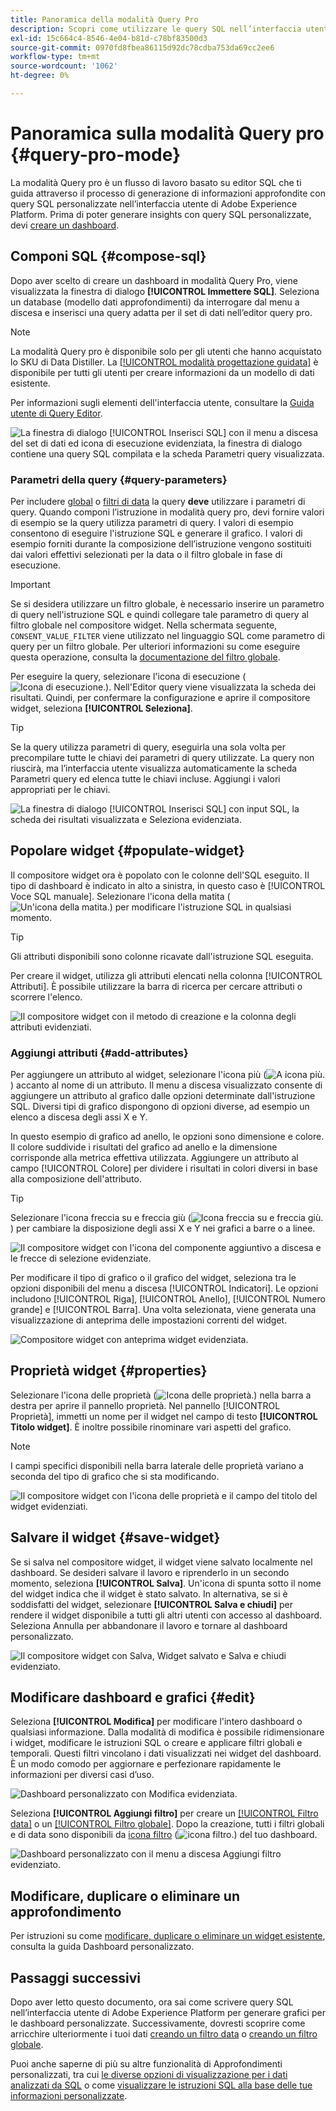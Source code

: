 ```yaml
---
title: Panoramica della modalità Query Pro
description: Scopri come utilizzare le query SQL nell’interfaccia utente di Adobe Experience Platform per generare grafici per le dashboard personalizzate.
exl-id: 15c664c4-8546-4e04-b81d-c78bf83500d3
source-git-commit: 0970fd8fbea86115d92dc78cdba753da69cc2ee6
workflow-type: tm+mt
source-wordcount: '1062'
ht-degree: 0%

---
```


# Panoramica sulla modalità Query pro {#query-pro-mode}

La modalità Query pro è un flusso di lavoro basato su editor SQL che ti guida attraverso il processo di generazione di informazioni approfondite con query SQL personalizzate nell’interfaccia utente di Adobe Experience Platform. Prima di poter generare insights con query SQL personalizzate, devi [creare un dashboard](./overview.md#create-custom-dashboard).

## Componi SQL {#compose-sql}

Dopo aver scelto di creare un dashboard in modalità Query Pro, viene visualizzata la finestra di dialogo **[!UICONTROL Immettere SQL]**. Seleziona un database (modello dati approfondimenti) da interrogare dal menu a discesa e inserisci una query adatta per il set di dati nell’editor query pro.

>[!NOTE]
>
>La modalità Query pro è disponibile solo per gli utenti che hanno acquistato lo SKU di Data Distiller. La [[!UICONTROL modalità progettazione guidata]](../../user-defined-dashboards.md) è disponibile per tutti gli utenti per creare informazioni da un modello di dati esistente.

Per informazioni sugli elementi dell&#39;interfaccia utente, consultare la [Guida utente di Query Editor](../../../query-service/ui/user-guide.md#query-authoring).

![La finestra di dialogo [!UICONTROL Inserisci SQL] con il menu a discesa del set di dati ed icona di esecuzione evidenziata, la finestra di dialogo contiene una query SQL compilata e la scheda Parametri query visualizzata.](../../images/sql-insights/enter-sql-database-dropdown.png)

### Parametri della query {#query-parameters}

Per includere [global](./filters/global-filter.md) o [filtri di data](./filters/date-filter.md) la query **deve** utilizzare i parametri di query. Quando componi l’istruzione in modalità query pro, devi fornire valori di esempio se la query utilizza parametri di query. I valori di esempio consentono di eseguire l&#39;istruzione SQL e generare il grafico. I valori di esempio forniti durante la composizione dell’istruzione vengono sostituiti dai valori effettivi selezionati per la data o il filtro globale in fase di esecuzione.

>[!IMPORTANT]
>
>Se si desidera utilizzare un filtro globale, è necessario inserire un parametro di query nell&#39;istruzione SQL e quindi collegare tale parametro di query al filtro globale nel compositore widget. Nella schermata seguente, `CONSENT_VALUE_FILTER` viene utilizzato nel linguaggio SQL come parametro di query per un filtro globale. Per ulteriori informazioni su come eseguire questa operazione, consulta la [documentazione del filtro globale](./filters/global-filter.md#enable-global-filter).

Per eseguire la query, selezionare l&#39;icona di esecuzione (![Icona di esecuzione.](/help/images/icons/play.png)). Nell&#39;Editor query viene visualizzata la scheda dei risultati. Quindi, per confermare la configurazione e aprire il compositore widget, seleziona **[!UICONTROL Seleziona]**.

>[!TIP]
>
>Se la query utilizza parametri di query, eseguirla una sola volta per precompilare tutte le chiavi dei parametri di query utilizzate. La query non riuscirà, ma l’interfaccia utente visualizza automaticamente la scheda Parametri query ed elenca tutte le chiavi incluse. Aggiungi i valori appropriati per le chiavi.

![La finestra di dialogo [!UICONTROL Inserisci SQL] con input SQL, la scheda dei risultati visualizzata e Seleziona evidenziata.](../../images/sql-insights/enter-sql-select.png)

## Popolare widget {#populate-widget}

Il compositore widget ora è popolato con le colonne dell&#39;SQL eseguito. Il tipo di dashboard è indicato in alto a sinistra, in questo caso è [!UICONTROL Voce SQL manuale]. Selezionare l&#39;icona della matita (![Un&#39;icona della matita.](/help/images/icons/edit.png)) per modificare l&#39;istruzione SQL in qualsiasi momento.

>[!TIP]
>
>Gli attributi disponibili sono colonne ricavate dall&#39;istruzione SQL eseguita.

Per creare il widget, utilizza gli attributi elencati nella colonna [!UICONTROL Attributi]. È possibile utilizzare la barra di ricerca per cercare attributi o scorrere l&#39;elenco.

![Il compositore widget con il metodo di creazione e la colonna degli attributi evidenziati.](../../images/sql-insights/creation-method-and-attribute-column.png)

### Aggiungi attributi {#add-attributes}

Per aggiungere un attributo al widget, selezionare l&#39;icona più (![A icona più.](/help/images/icons/add-circle.png)) accanto al nome di un attributo. Il menu a discesa visualizzato consente di aggiungere un attributo al grafico dalle opzioni determinate dall&#39;istruzione SQL. Diversi tipi di grafico dispongono di opzioni diverse, ad esempio un elenco a discesa degli assi X e Y.

In questo esempio di grafico ad anello, le opzioni sono dimensione e colore. Il colore suddivide i risultati del grafico ad anello e la dimensione corrisponde alla metrica effettiva utilizzata. Aggiungere un attributo al campo [!UICONTROL Colore] per dividere i risultati in colori diversi in base alla composizione dell&#39;attributo.

>[!TIP]
>
>Selezionare l&#39;icona freccia su e freccia giù (![Icona freccia su e freccia giù.](/help/images/icons/switch.png)) per cambiare la disposizione degli assi X e Y nei grafici a barre o a linee.

![Il compositore widget con l&#39;icona del componente aggiuntivo a discesa e le frecce di selezione evidenziate.](../../images/sql-insights/add-icon-and-switch-arrows.png)

Per modificare il tipo di grafico o il grafico del widget, seleziona tra le opzioni disponibili del menu a discesa [!UICONTROL Indicatori]. Le opzioni includono [!UICONTROL Riga], [!UICONTROL Anello], [!UICONTROL Numero grande] e [!UICONTROL Barra]. Una volta selezionata, viene generata una visualizzazione di anteprima delle impostazioni correnti del widget.

![Compositore widget con anteprima widget evidenziata.](../../images/sql-insights/widget-preview.png)

## Proprietà widget {#properties}

Selezionare l&#39;icona delle proprietà (![Icona delle proprietà.](/help/images/icons/properties.png)) nella barra a destra per aprire il pannello proprietà. Nel pannello [!UICONTROL Proprietà], immetti un nome per il widget nel campo di testo **[!UICONTROL Titolo widget]**. È inoltre possibile rinominare vari aspetti del grafico.

>[!NOTE]
>
>I campi specifici disponibili nella barra laterale delle proprietà variano a seconda del tipo di grafico che si sta modificando.

![Il compositore widget con l&#39;icona delle proprietà e il campo del titolo del widget evidenziati.](../../images/sql-insights/widget-properties-title-text.png)

## Salvare il widget {#save-widget}

Se si salva nel compositore widget, il widget viene salvato localmente nel dashboard. Se desideri salvare il lavoro e riprenderlo in un secondo momento, seleziona **[!UICONTROL Salva]**. Un&#39;icona di spunta sotto il nome del widget indica che il widget è stato salvato. In alternativa, se si è soddisfatti del widget, selezionare **[!UICONTROL Salva e chiudi]** per rendere il widget disponibile a tutti gli altri utenti con accesso al dashboard. Seleziona Annulla per abbandonare il lavoro e tornare al dashboard personalizzato.

![Il compositore widget con Salva, Widget salvato e Salva e chiudi evidenziato.](../../images/sql-insights/insight-saved.png)

## Modificare dashboard e grafici {#edit}

Seleziona **[!UICONTROL Modifica]** per modificare l&#39;intero dashboard o qualsiasi informazione. Dalla modalità di modifica è possibile ridimensionare i widget, modificare le istruzioni SQL o creare e applicare filtri globali e temporali. Questi filtri vincolano i dati visualizzati nei widget del dashboard. È un modo comodo per aggiornare e perfezionare rapidamente le informazioni per diversi casi d’uso.

![Dashboard personalizzato con Modifica evidenziata.](../../images/sql-insights/edit-dashboard.png)

Seleziona **[!UICONTROL Aggiungi filtro]** per creare un [[!UICONTROL Filtro data]](#create-date-filter) o un [[!UICONTROL Filtro globale]](#create-global-filter). Dopo la creazione, tutti i filtri globali e di data sono disponibili da [icona filtro](#select-global-filter) (![icona filtro.](/help/images/icons/filter.png)) del tuo dashboard.

![Dashboard personalizzato con il menu a discesa Aggiungi filtro evidenziato.](../../images/query-pro-mode/add-filter.png)

## Modificare, duplicare o eliminare un approfondimento

Per istruzioni su come [modificare, duplicare o eliminare un widget esistente](../../user-defined-dashboards.md#duplicate), consulta la guida Dashboard personalizzato.

## Passaggi successivi

Dopo aver letto questo documento, ora sai come scrivere query SQL nell’interfaccia utente di Adobe Experience Platform per generare grafici per le dashboard personalizzate. Successivamente, dovresti scoprire come arricchire ulteriormente i tuoi dati [creando un filtro data](./filters/date-filter.md) o [creando un filtro globale](./filters/global-filter.md).

Puoi anche saperne di più su altre funzionalità di Approfondimenti personalizzati, tra cui [le diverse opzioni di visualizzazione per i dati analizzati da SQL](./view-more.md) o come [visualizzare le istruzioni SQL alla base delle tue informazioni personalizzate](./view-sql.md).
